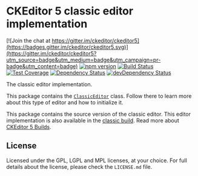 CKEditor 5 classic editor implementation
========================================

[![Join the chat at https://gitter.im/ckeditor/ckeditor5](https://badges.gitter.im/ckeditor/ckeditor5.svg)](https://gitter.im/ckeditor/ckeditor5?utm_source=badge&utm_medium=badge&utm_campaign=pr-badge&utm_content=badge)
[![npm version](https://badge.fury.io/js/%40ckeditor%2Fckeditor5-editor-classic.svg)](https://www.npmjs.com/package/@ckeditor/ckeditor5-editor-classic)
[![Build Status](https://travis-ci.org/ckeditor/ckeditor5-editor-classic.svg?branch=master)](https://travis-ci.org/ckeditor/ckeditor5-editor-classic)
[![Test Coverage](https://codeclimate.com/github/ckeditor/ckeditor5-editor-classic/badges/coverage.svg)](https://codeclimate.com/github/ckeditor/ckeditor5-editor-classic/coverage)
[![Dependency Status](https://david-dm.org/ckeditor/ckeditor5-editor-classic/status.svg)](https://david-dm.org/ckeditor/ckeditor5-editor-classic)
[![devDependency Status](https://david-dm.org/ckeditor/ckeditor5-editor-classic/dev-status.svg)](https://david-dm.org/ckeditor/ckeditor5-editor-classic?type=dev)

The classic editor implementation.

This package contains the [`ClassicEditor`](https://ckeditor5.github.io/docs/nightly/ckeditor5/latest/api/module_editor-classic_classiceditor-ClassicEditor.html) class. Follow there to learn more about this type of editor and how to initialize it.

This package contains the source version of the classic editor. This editor implementation is also available in the [classic build](https://www.npmjs.com/package/@ckeditor/ckeditor5-build-classic). Read more about [CKEditor 5 Builds](https://ckeditor5.github.io/docs/nightly/ckeditor5/latest/builds/index.html).

## License

Licensed under the GPL, LGPL and MPL licenses, at your choice. For full details about the license, please check the `LICENSE.md` file.
